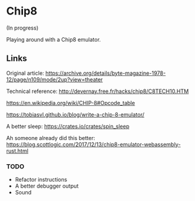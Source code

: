 # Chip8

(In progress)

Playing around with a Chip8 emulator.

## Links

Original article: https://archive.org/details/byte-magazine-1978-12/page/n109/mode/2up?view=theater

Technical reference: http://devernay.free.fr/hacks/chip8/C8TECH10.HTM

https://en.wikipedia.org/wiki/CHIP-8#Opcode_table

https://tobiasvl.github.io/blog/write-a-chip-8-emulator/

A better sleep: https://crates.io/crates/spin_sleep

Ah someone already did this better: https://blog.scottlogic.com/2017/12/13/chip8-emulator-webassembly-rust.html

### TODO

- Refactor instructions
- A better debugger output
- Sound

